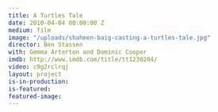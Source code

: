 ```yaml
---
title: A Turtles Tale
date: 2010-04-04 00:00:00 Z
medium: film
image: "/uploads/shaheen-baig-casting-a-turtles-tale.jpg"
director: Ben Stassen
with: Gemma Arterton and Dominic Cooper
imdb: http://www.imdb.com/title/tt1230204/
video: c9g2rclrqj
layout: project
is-in-production: 
is-featured: 
featured-image: 
---
```


